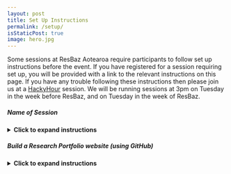 ```yaml
---
layout: post
title: Set Up Instructions
permalink: /setup/
isStaticPost: true
image: hero.jpg
---
```


Some sessions at ResBaz Aotearoa require participants to follow set up instructions before the event. If you have registered for a session requiring set up, you will be provided with a link to the relevant instructions on this page. If you have any trouble following these instructions then please join us at a [HackyHour](https://uoa-eresearch.github.io/HackyHour/) session. We will be running sessions at 3pm on Tuesday in the week before ResBaz, and on Tuesday in the week of ResBaz.

##### Name of Session

<details>
  <summary><b>Click to expand instructions<b></summary>
  
  ## Heading
  1. A numbered
  2. list
     * With some
     * Sub bullets
</details>

##### Build a Research Portfolio website (using GitHub)

<details>
  <summary><b>Click to expand instructions</b></summary>
 
This is a hands-on, follow-along workshop, having a dual monitor set-up is highly recommended if possible.
To prepare for the workshop, before the session please:
- Set up a free account on [GitHub](https://github.com/) (if you don't already have one)
- Download [GitHub Desktop](https://desktop.github.com/)
- Download a free text editor ([Visual Studio Code](https://code.visualstudio.com/) recommended)
- Have some assets you'd like to use for your site (e.g. a profile picture, bio, description of research projects and related images, a brief list of skills and experience, a collection of articles/publications – the raw text, e.g. word documents, will be helpful). Collate these into one folder.
 
Note: Some familiarity with git, HTML and CSS will be beneficial, but not necessary.
</details>